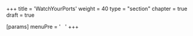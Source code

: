 +++
title = 'WatchYourPorts'
weight = 40
type = "section"
chapter = true
draft = true

[params]
  menuPre = '&nbsp;<i class="fa-solid fa-server"></i>&nbsp;&nbsp;'
+++
